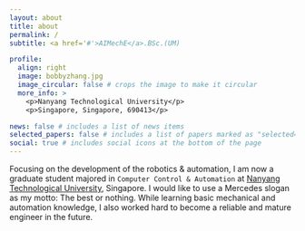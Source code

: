 ```yaml
---
layout: about
title: about
permalink: /
subtitle: <a href='#'>AIMechE</a>.BSc.(UM)

profile:
  align: right
  image: bobbyzhang.jpg
  image_circular: false # crops the image to make it circular
  more_info: >
    <p>Nanyang Technological University</p>
    <p>Singapore, Singapore, 690413</p>

news: false # includes a list of news items
selected_papers: false # includes a list of papers marked as "selected={true}"
social: true # includes social icons at the bottom of the page
---
```


Focusing on the development of the robotics & automation, I am now a graduate student majored in `Computer Control & Automation` at [Nanyang Technological University](https://www.ntu.edu.sg/), Singapore. I would like to use a Mercedes slogan as my motto: The best or nothing. While learning basic mechanical and automation knowledge, I also worked hard to become a reliable and mature engineer in the future.


